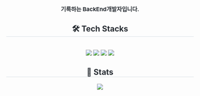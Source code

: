 <div align= "center"> 
    <div style="font-weight: 700; font-size: 15px; text-align: center; color: #282d33;"> 기록하는 BackEnd개발자입니다.</li> </div> 
    </div>
    <div align= "center">
      <h2 style="border-bottom: 1px solid #d8dee4; color: #282d33;"> 🛠️ Tech Stacks </h2> <br> 
      <div style="margin: 0 auto; text-align: center;" align= "center">
        <img src="https://img.shields.io/badge/Java-007396?style=for-the-badge&logo=Java&logoColor=white">
        <img src="https://img.shields.io/badge/Github-181717?style=for-the-badge&logo=Github&logoColor=white">
        <img src="https://img.shields.io/badge/HTML5-E34F26?style=for-the-badge&logo=HTML5&logoColor=white">
        <img src="https://img.shields.io/badge/Javascript-F7DF1E?style=for-the-badge&logo=Javascript&logoColor=white">
      </div>
    </div>
    <div align= "center"> 
    <h2 style="border-bottom: 1px solid #d8dee4; color: #282d33;"> 🏅 Stats </h2> 
      <div align= "center"> 
        <img src="https://github-readme-stats.vercel.app/api/top-langs/?username=ysy98081&layout=compact&bg_color=180,12a3d3,00000000&title_color=000000&text_color=000000"/> 
      </div> 
    </div>
    
